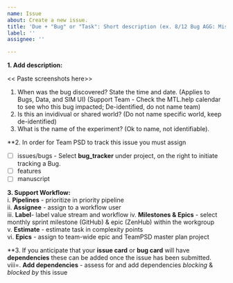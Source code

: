 ```yaml
---
name: Issue
about: Create a new issue.
title: 'Due + "Bug" or "Task": Short description (ex. 8/12 Bug AGG: Missing feedback loop)'
label: ''
assignee: ''

---
```


**1. Add description:** 

<< Paste screenshots here>>
1. When was the bug discovered? State the time and date. (Applies to Bugs, Data, and SIM UI) (Support Team - Check the MTL.help calendar to see who this bug impacted; De-identified, do not name team)
2. Is this an invidivual or shared world? (Do not name specific world, keep de-identified)
3. What is the name of the experiment? (Ok to name, not identifiable).

**2. In order for Team PSD to track this issue you must assign  
- [ ] issues/bugs -  Select **bug_tracker** under project, on the right to initiate tracking a Bug.
- [ ] features 
- [ ] manuscript 
 
**3. Support Workflow:**  
i. **Pipelines** - prioritize in priority pipeline  
ii. **Assignee** - assign to a workflow user  
iii. **Label**- label value stream and workflow 
iv. **Milestones & Epics** - select monthly sprint milestone (GitHub) & epic (ZenHub) within the workgroup   
v. **Estimate** - estimate task in complexity points   
vi. **Epics** - assign to team-wide epic and TeamPSD master plan project  

**3. If you anticipate that your **issue card** or **bug card** will have **dependencies** these can be added once the issue has been submitted.   
viii=. **Add dependencies** - assess for and add dependencies *blocking* & *blocked by* this issue


